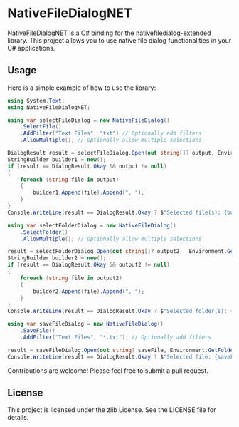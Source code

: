 # NativeFileDialogNET

NativeFileDialogNET is a C# binding for the [nativefiledialog-extended](https://github.com/btzy/nativefiledialog-extended) library. This project allows you to use native file dialog functionalities in your C# applications.

## Usage

Here is a simple example of how to use the library:

```csharp
using System.Text;
using NativeFileDialogNET;

using var selectFileDialog = new NativeFileDialog()
    .SelectFile()
    .AddFilter("Text Files", "txt") // Optionally add filters
    .AllowMultiple(); // Optionally allow multiple selections

DialogResult result = selectFileDialog.Open(out string[]? output, Environment.GetFolderPath(Environment.SpecialFolder.MyDocuments));
StringBuilder builder1 = new();
if (result == DialogResult.Okay && output != null)
{
    foreach (string file in output)
    {
        builder1.Append(file).Append(", ");
    }
}
Console.WriteLine(result == DialogResult.Okay ? $"Selected file(s): {builder1}" : "User canceled the dialog.");

using var selectFolderDialog = new NativeFileDialog()
    .SelectFolder()
    .AllowMultiple(); // Optionally allow multiple selections

result = selectFolderDialog.Open(out string[]? output2,  Environment.GetFolderPath(Environment.SpecialFolder.MyDocuments));
StringBuilder builder2 = new();
if (result == DialogResult.Okay && output2 != null)
{
    foreach (string file in output2)
    {
        builder2.Append(file).Append(", ");
    }
}
Console.WriteLine(result == DialogResult.Okay ? $"Selected folder(s): {builder2}" : "User canceled the dialog.");

using var saveFileDialog = new NativeFileDialog()
    .SaveFile()
    .AddFilter("Text Files", "*.txt"); // Optionally add filters

result = saveFileDialog.Open(out string? saveFile, Environment.GetFolderPath(Environment.SpecialFolder.MyDocuments), "DefaultName.txt");
Console.WriteLine(result == DialogResult.Okay ? $"Selected file: {saveFile}" : "User canceled the dialog.");
```

Contributions are welcome! Please feel free to submit a pull request.

## License

This project is licensed under the zlib License. See the LICENSE file for details.
